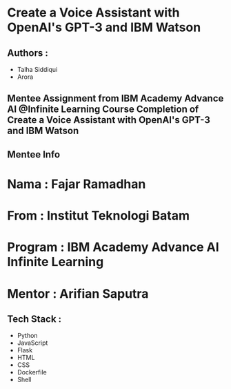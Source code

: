 # Create a Voice Assistant with OpenAI's GPT-3 and IBM Watson
## Authors : 
- Talha Siddiqui
- Arora

Mentee Assignment from IBM Academy Advance AI @Infinite Learning
Course Completion of Create a Voice Assistant with OpenAI's GPT-3 and IBM Watson
---

## Mentee Info
# Nama : Fajar Ramadhan
# From : Institut Teknologi Batam
# Program : IBM Academy Advance AI Infinite Learning
# Mentor : Arifian Saputra

## Tech Stack :
- Python
- JavaScript
- Flask
- HTML
- CSS
- Dockerfile
- Shell
